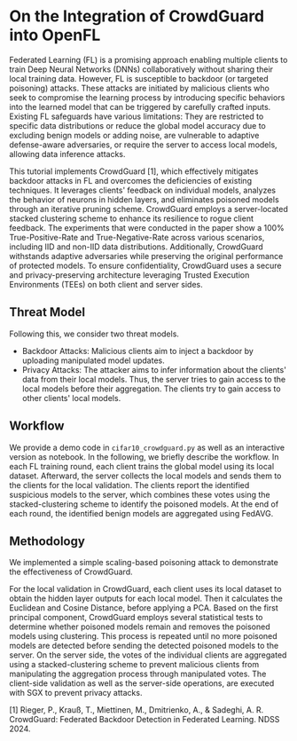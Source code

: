 # On the Integration of CrowdGuard into OpenFL
Federated Learning (FL) is a promising approach enabling multiple clients to train Deep Neural Networks (DNNs) collaboratively without sharing their local training data. However, FL is susceptible to backdoor (or targeted poisoning) attacks. These attacks are initiated by malicious clients who seek to compromise the learning process by introducing specific behaviors into the learned model that can be triggered by carefully crafted inputs. Existing FL safeguards have various limitations: They are restricted to specific data distributions or reduce the global model accuracy due to excluding benign models or adding noise, are vulnerable to adaptive defense-aware adversaries, or require the server to access local models, allowing data inference attacks.

This tutorial implements CrowdGuard [1], which effectively mitigates backdoor attacks in FL and overcomes the deficiencies of existing techniques. It leverages clients' feedback on individual models, analyzes the behavior of neurons in hidden layers, and eliminates poisoned models through an iterative pruning scheme. CrowdGuard employs a server-located stacked clustering scheme to enhance its resilience to rogue client feedback. The experiments that were conducted in the paper show a 100% True-Positive-Rate and True-Negative-Rate across various scenarios, including IID and non-IID data distributions. Additionally, CrowdGuard withstands adaptive adversaries while preserving the original performance of protected models. To ensure confidentiality, CrowdGuard uses a secure and privacy-preserving architecture leveraging Trusted Execution Environments (TEEs) on both client and server sides.



## Threat Model
Following this, we consider two threat models.
- Backdoor Attacks: Malicious clients aim to inject a backdoor by uploading manipulated model updates.
- Privacy Attacks: The attacker aims to infer information about the clients' data from their local models. Thus, the server tries to gain access to the local models before their aggregation. The clients try to gain access to other clients' local models.


## Workflow
We provide a demo code in `cifar10_crowdguard.py` as well as an interactive version as notebook. In the following, we briefly describe the workflow.
In each FL training round, each client trains the global model using its local dataset. Afterward, the server collects the local models and sends them to the clients for the local validation. The clients report the identified suspicious models to the server, which combines these votes using the stacked-clustering scheme to identify the poisoned models. At the end of each round, the identified benign models are aggregated using FedAVG.

## Methodology
We implemented a simple scaling-based poisoning attack to demonstrate the effectiveness of CrowdGuard.

For the local validation in CrowdGuard, each client uses its local dataset to obtain the hidden layer outputs for each local model. Then it calculates the Euclidean and Cosine Distance, before applying a PCA. Based on the first principal component, CrowdGuard employs several statistical tests to determine whether poisoned models remain and removes the poisoned models using clustering. This process is repeated until no more poisoned models are detected before sending the detected poisoned models to the server. On the server side, the votes of the individual clients are aggregated using a stacked-clustering scheme to prevent malicious clients from manipulating the aggregation process through manipulated votes. The client-side validation as well as the server-side operations, are executed with SGX to prevent privacy attacks.

[1] Rieger, P., Krauß, T., Miettinen, M., Dmitrienko, A., & Sadeghi, A. R. CrowdGuard: Federated Backdoor Detection in Federated Learning. NDSS 2024.